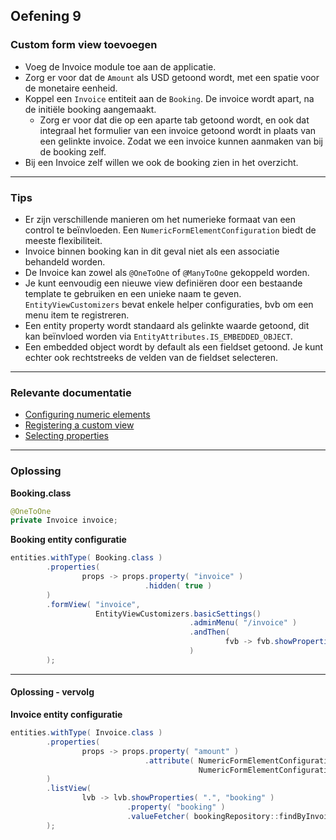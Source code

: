 ## Oefening 9
### Custom form view toevoegen

* Voeg de Invoice module toe aan de applicatie.
* Zorg er voor dat de `Amount`  als USD getoond wordt, met een spatie voor de monetaire eenheid.
* Koppel een `Invoice` entiteit aan de `Booking`. De invoice wordt apart, na de initiële booking aangemaakt.
   * Zorg er voor dat die op een aparte tab getoond wordt, en ook dat integraal het formulier van een invoice getoond wordt in plaats van een gelinkte invoice. 
Zodat we een invoice kunnen aanmaken van bij de booking zelf.
* Bij een Invoice zelf willen we ook de booking zien in het overzicht.

----

### Tips

* Er zijn verschillende manieren om het numerieke formaat van een control te beïnvloeden. 
Een `NumericFormElementConfiguration` biedt de meeste flexibiliteit.
* Invoice binnen booking kan in dit geval niet als een associatie behandeld worden.
* De Invoice kan zowel als `@OneToOne` of `@ManyToOne` gekoppeld worden.
* Je kunt eenvoudig een nieuwe view definiëren door een bestaande template te gebruiken en een unieke naam te geven. 
`EntityViewCustomizers` bevat enkele helper configuraties, bvb om een menu item te registreren.
* Een entity property wordt standaard als gelinkte waarde getoond, dit kan beïnvloed worden via `EntityAttributes.IS_EMBEDDED_OBJECT`.
* Een embedded object wordt by default als een fieldset getoond. Je kunt echter ook rechtstreeks de velden van de fieldset selecteren.

----
 
 ### Relevante documentatie
* [Configuring numeric elements](https://across-docs.foreach.be/across-site/production/entity-module/3.2.0/property-controls/numeric.html)
* [Registering a custom view](https://across-docs.foreach.be/across-site/production/entity-module/3.2.0/guides/form-view/creating-an-extension-form.html#_register_the_view_with_our_processor)
* [Selecting properties](https://across-docs.foreach.be/across-site/production/entity-module/3.2.0/customizing-entities/entity-views.html#_selecting_properties)               
----

### Oplossing

**Booking.class**
```java
@OneToOne
private Invoice invoice;
```

**Booking entity configuratie**
```java
entities.withType( Booking.class )
        .properties(
                props -> props.property( "invoice" )
                              .hidden( true )
        )
        .formView( "invoice",
                   EntityViewCustomizers.basicSettings()
                                        .adminMenu( "/invoice" )
                                        .andThen(
                                                fvb -> fvb.showProperties( "invoice.*" )
                                        )
        );
```

----

#### Oplossing - vervolg

**Invoice entity configuratie**
```java
entities.withType( Invoice.class )
        .properties(
                props -> props.property( "amount" )
                              .attribute( NumericFormElementConfiguration.class,
                                          NumericFormElementConfiguration.currency( Currency.getInstance( "USD" ), 2, true ) )
        )
        .listView(
                lvb -> lvb.showProperties( ".", "booking" )
                          .property( "booking" )
                          .valueFetcher( bookingRepository::findByInvoice )
        );
```